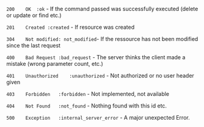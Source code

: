 `200	OK	:ok` - If the command passed was successfully executed (delete or update or find etc.)

`201	Created	:created` - If resource was created

`304	Not modified: not_modified`- If the ressource has not been modified since the last request 

`400	Bad Request	:bad_request` - The server thinks the client made a mistake (wrong parameter count, etc.)

`401	Unauthorized	:unauthorized` - Not authorized or no user header given

`403	Forbidden	:forbidden` - Not implemented, not available

`404	Not Found	:not_found` - Nothing found with this id etc.

`500	Exception	:internal_server_error` - A major unexpected Error.